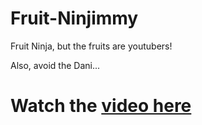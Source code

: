 # Fruit-Ninjimmy


Fruit Ninja, but the fruits are youtubers!

Also, avoid the Dani...

# Watch the [video here](https://youtu.be/8qreEC8oc7Y)
